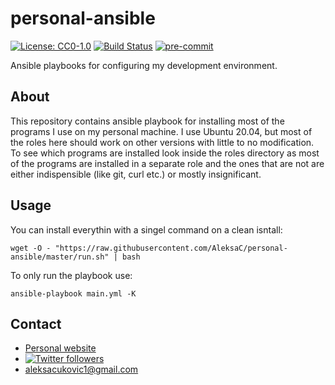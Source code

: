 # personal-ansible
[![License: CC0-1.0](https://img.shields.io/badge/License-CC0%201.0-lightgrey.svg)](https://github.com/AleksaC/personal-ansible/blob/master/LICENSE)
[![Build Status](https://travis-ci.org/AleksaC/personal-ansible.svg?branch=master)](https://travis-ci.org/AleksaC/personal-ansible)
[![pre-commit](https://img.shields.io/badge/pre--commit-enabled-brightgreen?logo=pre-commit&logoColor=white)](https://github.com/AleksaC/rsa/blob/master/.pre-commit-config.yaml)

Ansible playbooks for configuring my development environment.

## About

This repository contains ansible playbook for installing most of the programs I
use on my personal machine. I use Ubuntu 20.04, but most of the roles here should
work on other versions with little to no modification. To see which programs are
installed look inside the roles directory as most of the programs are installed
in a separate role and the ones that are not are either indispensible
(like git, curl etc.) or mostly insignificant.

## Usage
You can install everythin with a singel command on a clean isntall:
```shell script
wget -O - "https://raw.githubusercontent.com/AleksaC/personal-ansible/master/run.sh" | bash
```
To only run the playbook use:
```shell script
ansible-playbook main.yml -K
```

## Contact
- [Personal website](https://aleksac.me)
- <a target="_blank" href="http://twitter.com/aleksa_c_"><img alt='Twitter followers' src="https://img.shields.io/twitter/follow/aleksa_c_.svg?style=social"></a>
- aleksacukovic1@gmail.com
